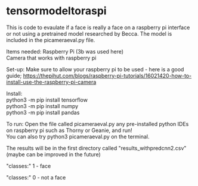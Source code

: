 # tensormodeltoraspi
This is code to evaulate if a face is really a face on a raspberry pi interface or not using a pretrained model researched by Becca. The model is included in the picameraeval.py file. 

Items needed:
Raspberry Pi (3b was used here) <br />
Camera that works with raspberry pi <br />

Set-up:
Make sure to allow your raspberry pi to be used - here is a good guide; https://thepihut.com/blogs/raspberry-pi-tutorials/16021420-how-to-install-use-the-raspberry-pi-camera

Install: <br />
python3 -m pip install tensorflow <br />
python3 -m pip install numpy <br />
python3 -m pip install pandas <br />

To run:
Open the file called picameraeval.py any pre-installed python IDEs on raspberry pi such as Thorny or Geanie, and run! <br />
You can also try python3 picameraeval.py on the terminal. <br />

The results will be in the first directory called "results_withpredcnn2.csv" (maybe can be improved in the future)

"classes:" 1 - face

"classes:" 0 - not a face
